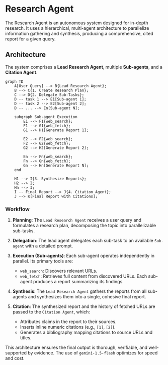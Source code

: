 # Research Agent

The Research Agent is an autonomous system designed for in-depth research. It uses a hierarchical, multi-agent architecture to parallelize information gathering and synthesis, producing a comprehensive, cited report for a given query.

## Architecture

The system comprises a **Lead Research Agent**, multiple **Sub-agents**, and a **Citation Agent**.

```mermaid
graph TD
    A[User Query] --> B{Lead Research Agent};
    B --> C{1. Create Research Plan};
    C --> D{2. Delegate Sub-Tasks};
    D -- task 1 --> E1[Sub-agent 1];
    D -- task 2 --> E2[Sub-agent 2];
    D -- ... --> En[Sub-agent N];

    subgraph Sub-agent Execution
        E1 --> F1{web_search};
        F1 --> G1{web_fetch};
        G1 --> H1[Generate Report 1];

        E2 --> F2{web_search};
        F2 --> G2{web_fetch};
        G2 --> H2[Generate Report 2];

        En --> Fn{web_search};
        Fn --> Gn{web_fetch};
        Gn --> Hn[Generate Report N];
    end

    H1 --> I{3. Synthesize Reports};
    H2 --> I;
    Hn --> I;
    I -- Final Report --> J{4. Citation Agent};
    J --> K[Final Report with Citations];

```

### Workflow

1.  **Planning**: The `Lead Research Agent` receives a user query and formulates a research plan, decomposing the topic into parallelizable sub-tasks.

2.  **Delegation**: The lead agent delegates each sub-task to an available `Sub-agent` with a detailed prompt.

3.  **Execution (Sub-agents)**: Each sub-agent operates independently in parallel. Its primary tools are:
    *   `web_search`: Discovers relevant URLs.
    *   `web_fetch`: Retrieves full content from discovered URLs.
    Each sub-agent produces a report summarizing its findings.

4.  **Synthesis**: The `Lead Research Agent` gathers the reports from all sub-agents and synthesizes them into a single, cohesive final report.

5.  **Citation**: The synthesized report and the history of fetched URLs are passed to the `Citation Agent`, which:
    *   Attributes claims in the report to their sources.
    *   Inserts inline numeric citations (e.g., `[1]`, `[2]`).
    *   Generates a bibliography mapping citations to source URLs and titles.

This architecture ensures the final output is thorough, verifiable, and well-supported by evidence. The use of `gemini-1.5-flash` optimizes for speed and cost.
